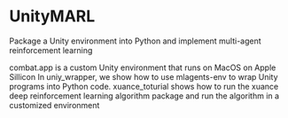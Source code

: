# UnityMARL
Package a Unity environment into Python and implement multi-agent reinforcement learning

combat.app is a custom Unity environment that runs on MacOS on Apple Sillicon
In uniy_wrapper, we show how to use mlagents-env to wrap Unity programs into Python code.
xuance_toturial shows how to run the xuance deep reinforcement learning algorithm package and run the algorithm in a customized environment
